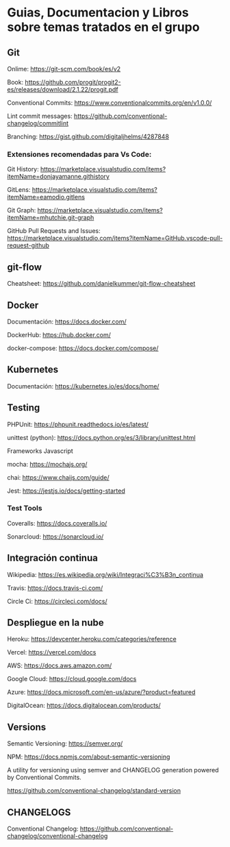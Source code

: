 # Guias, Documentacion y Libros sobre temas tratados en el grupo

## Git

Onlime: https://git-scm.com/book/es/v2

Book: https://github.com/progit/progit2-es/releases/download/2.1.22/progit.pdf

Conventional Commits: https://www.conventionalcommits.org/en/v1.0.0/

Lint commit messages: https://github.com/conventional-changelog/commitlint

Branching: https://gist.github.com/digitaljhelms/4287848

### Extensiones recomendadas para Vs Code: 

Git History: https://marketplace.visualstudio.com/items?itemName=donjayamanne.githistory

GitLens: https://marketplace.visualstudio.com/items?itemName=eamodio.gitlens

Git Graph: https://marketplace.visualstudio.com/items?itemName=mhutchie.git-graph

GitHub Pull Requests and Issues: https://marketplace.visualstudio.com/items?itemName=GitHub.vscode-pull-request-github


## git-flow

Cheatsheet: https://github.com/danielkummer/git-flow-cheatsheet

## Docker

Documentación: https://docs.docker.com/

DockerHub: https://hub.docker.com/

docker-compose: https://docs.docker.com/compose/

## Kubernetes

Documentación: https://kubernetes.io/es/docs/home/

## Testing

PHPUnit: https://phpunit.readthedocs.io/es/latest/

unittest (python): https://docs.python.org/es/3/library/unittest.html

Frameworks Javascript

mocha: https://mochajs.org/

chai: https://www.chaijs.com/guide/

Jest: https://jestjs.io/docs/getting-started

### Test Tools

Coveralls: https://docs.coveralls.io/

Sonarcloud: https://sonarcloud.io/

## Integración continua

Wikipedia: https://es.wikipedia.org/wiki/Integraci%C3%B3n_continua

Travis: https://docs.travis-ci.com/

Circle Ci: https://circleci.com/docs/

## Despliegue en la nube

Heroku: https://devcenter.heroku.com/categories/reference

Vercel: https://vercel.com/docs

AWS: https://docs.aws.amazon.com/

Google Cloud: https://cloud.google.com/docs

Azure: https://docs.microsoft.com/en-us/azure/?product=featured

DigitalOcean: https://docs.digitalocean.com/products/

## Versions

Semantic Versioning: https://semver.org/

NPM: https://docs.npmjs.com/about-semantic-versioning

A utility for versioning using semver and CHANGELOG generation powered by Conventional Commits.

https://github.com/conventional-changelog/standard-version

## CHANGELOGS

Conventional Changelog: https://github.com/conventional-changelog/conventional-changelog
